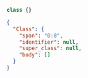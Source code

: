 ```js
class {}
```

```json
{
  "Class": {
    "span": "0:8",
    "identifier": null,
    "super_class": null,
    "body": []
  }
}
```
